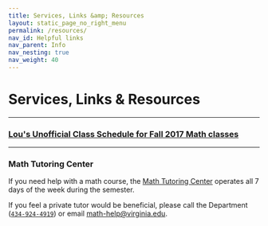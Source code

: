 ```yaml
---
title: Services, Links &amp; Resources
layout: static_page_no_right_menu
permalink: /resources/
nav_id: Helpful links
nav_parent: Info
nav_nesting: true
nav_weight: 40
---
```


<h1 class="mb-5">Services, Links &amp; Resources</h1>

---

<!-- add book list? -->

### [Lou's Unofficial Class Schedule for Fall 2017 Math classes](http://rabi.phys.virginia.edu/mySIS/CS2/page.php?Semester=1178&Type=Group&Group=Mathematics)

---

### Math Tutoring Center

If you need help with a math course, the [Math Tutoring Center](http://people.virginia.edu/~psb7p/MTCsch.html) operates all 7 days of the week during the semester.

If you feel a private tutor would be beneficial, please call the Department ([`434-924-4919`](tel:434-924-4919)) or email [math-help@virginia.edu](mailto:math-help@virginia.edu).

<!-- job opportunities go to the UG/G pages -->

<!-- --- not sure that this is needed: -->

<!-- ## LaTeX Templates (download)

- [Exam template]({{site.url}}/resources/template_exam.tex)
- [Thesis template]({{site.url}}/resources/template_thesis.tex) -->
